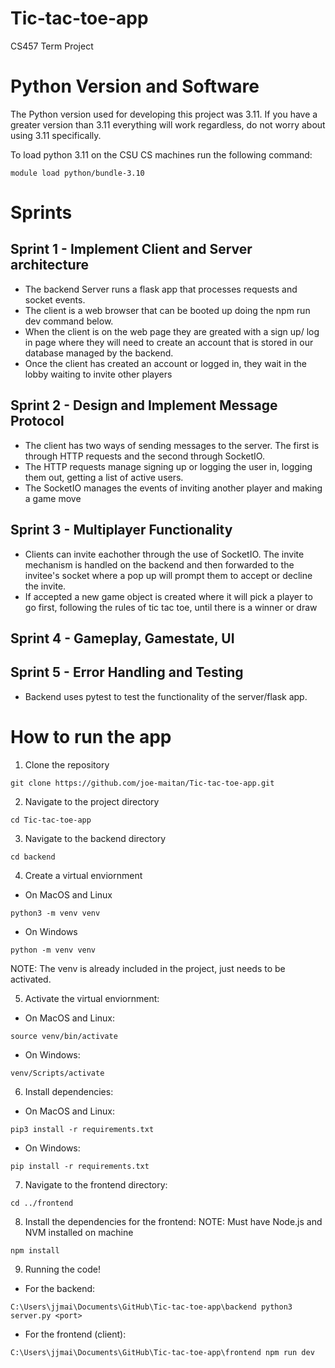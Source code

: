 # Tic-tac-toe-app
CS457 Term Project

# Python Version and Software
The Python version used for developing this project was 3.11. If you have a greater version than 3.11 everything will work regardless, do not worry about using 3.11 specifically.

To load python 3.11 on the CSU CS machines run the following command:
```
module load python/bundle-3.10
```

# Sprints
## Sprint 1 - Implement Client and Server architecture
- The backend Server runs a flask app that processes requests and socket events.
- The client is a web browser that can be booted up doing the npm run dev command below.
- When the client is on the web page they are greated with a sign up/ log in page where they will need to create an account that is stored in our database managed by the backend.
- Once the client has created an account or logged in, they wait in the lobby waiting to invite other players

## Sprint 2 - Design and Implement Message Protocol
- The client has two ways of sending messages to the server. The first is through HTTP requests and the second through SocketIO.
- The HTTP requests manage signing up or logging the user in, logging them out, getting a list of active users.
- The SocketIO manages the events of inviting another player and making a game move

## Sprint 3 - Multiplayer Functionality
- Clients can invite eachother through the use of SocketIO. The invite mechanism is handled on the backend and then forwarded to the invitee's socket where a pop up will prompt them to accept or decline the invite.
- If accepted a new game object is created where it will pick a player to go first, following the rules of tic tac toe, until there is a winner or draw

## Sprint 4 - Gameplay, Gamestate, UI

## Sprint 5 - Error Handling and Testing
- Backend uses pytest to test the functionality of the server/flask app.

# How to run the app
1. Clone the repository
```
git clone https://github.com/joe-maitan/Tic-tac-toe-app.git
```

2. Navigate to the project directory
```
cd Tic-tac-toe-app
```

3. Navigate to the backend directory
```
cd backend
```

4. Create a virtual enviornment
* On MacOS and Linux
```
python3 -m venv venv
```

* On Windows
```
python -m venv venv
```

NOTE: The venv is already included in the project, just needs to be activated.

5. Activate the virtual enviornment:
* On MacOS and Linux:
```
source venv/bin/activate
```

* On Windows:
```
venv/Scripts/activate
```

6. Install dependencies:
* On MacOS and Linux:
```
pip3 install -r requirements.txt
```

* On Windows:
```
pip install -r requirements.txt
```

7. Navigate to the frontend directory:
```
cd ../frontend
```

8. Install the dependencies for the frontend:
NOTE: Must have Node.js and NVM installed on machine
```
npm install
```

9. Running the code!
* For the backend:
```
C:\Users\jjmai\Documents\GitHub\Tic-tac-toe-app\backend python3 server.py <port>
```
* For the frontend (client):
```
C:\Users\jjmai\Documents\GitHub\Tic-tac-toe-app\frontend npm run dev 
```


